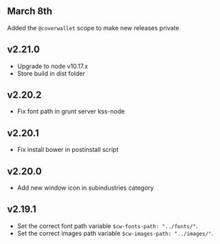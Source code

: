 ## March 8th
Added the `@coverwallet` scope to make new releases private
## v2.21.0

- Upgrade to node v10.17.x
- Store build in dist folder

## v2.20.2

- Fix font path in grunt server kss-node

## v2.20.1

- Fix install bower in postinstall script

## v2.20.0

- Add new window icon in subindustries category

## v2.19.1

- Set the correct font path variable `$cw-fonts-path: "../fonts/"`.
- Set the correct images path variable `$cw-images-path: "../images/"`.

